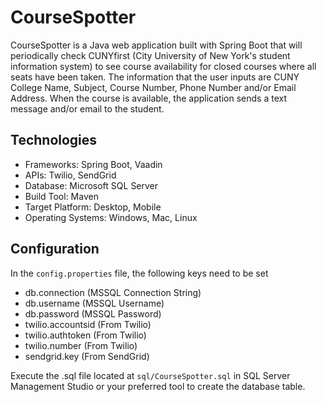 # CourseSpotter

CourseSpotter is a Java web application built with Spring Boot that will periodically check CUNYfirst (City University of New York's student information system) to see course availability for closed courses where all seats have been taken. The information that the user inputs are CUNY College Name, Subject, Course Number, Phone Number and/or Email Address. When the course is available, the application sends a text message and/or email to the student.

## Technologies

- Frameworks: Spring Boot, Vaadin
- APIs: Twilio, SendGrid
- Database: Microsoft SQL Server
- Build Tool: Maven
- Target Platform: Desktop, Mobile
- Operating Systems: Windows, Mac, Linux

## Configuration

In the `config.properties` file, the following keys need to be set
- db.connection (MSSQL Connection String)
- db.username (MSSQL Username)
- db.password (MSSQL Password)
- twilio.accountsid (From Twilio)
- twilio.authtoken (From Twilio)
- twilio.number (From Twilio)
- sendgrid.key (From SendGrid)

Execute the .sql file located at `sql/CourseSpotter.sql` in SQL Server Management Studio or your preferred tool to create the database table.